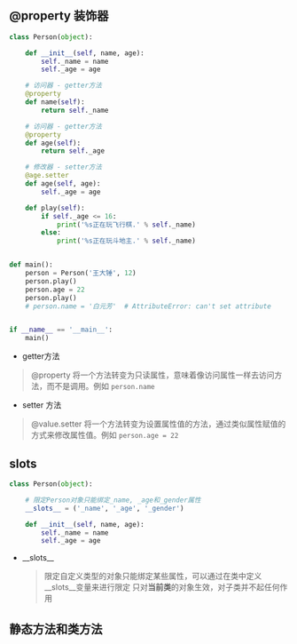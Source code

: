 ## @property 装饰器

```python
class Person(object):

    def __init__(self, name, age):
        self._name = name
        self._age = age

    # 访问器 - getter方法
    @property
    def name(self):
        return self._name

    # 访问器 - getter方法
    @property
    def age(self):
        return self._age

    # 修改器 - setter方法
    @age.setter
    def age(self, age):
        self._age = age

    def play(self):
        if self._age <= 16:
            print('%s正在玩飞行棋.' % self._name)
        else:
            print('%s正在玩斗地主.' % self._name)


def main():
    person = Person('王大锤', 12)
    person.play()
    person.age = 22
    person.play()
    # person.name = '白元芳'  # AttributeError: can't set attribute


if __name__ == '__main__':
    main()
```

- getter方法
> @property
> 将一个方法转变为只读属性，意味着像访问属性一样去访问方法，而不是调用。例如 `person.name`

- setter 方法

> @value.setter
> 将一个方法转变为设置属性值的方法，通过类似属性赋值的方式来修改属性值。例如 `person.age = 22`

## __slots__

```python
class Person(object):

    # 限定Person对象只能绑定_name, _age和_gender属性
    __slots__ = ('_name', '_age', '_gender')

    def __init__(self, name, age):
        self._name = name
        self._age = age
```

- \_\_slots\_\_
  > 限定自定义类型的对象只能绑定某些属性，可以通过在类中定义__slots__变量来进行限定
  > 只对**当前类**的对象生效，对子类并不起任何作用
## 静态方法和类方法